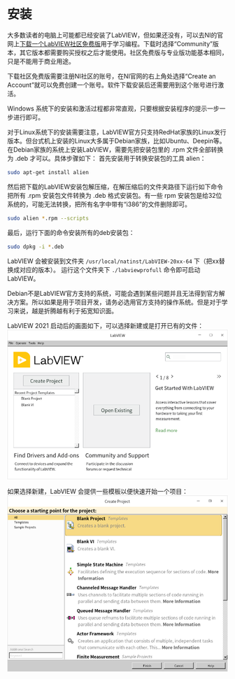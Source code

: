 # 安装

大多数读者的电脑上可能都已经安装了LabVIEW，但如果还没有，可以去NI的官网上[下载一个LabVIEW社区免费版](https://www.ni.com/en-us/shop/labview.html)用于学习编程。下载时选择“Community”版本，其它版本都需要购买授权之后才能使用。社区免费版与专业版功能基本相同，只是不能用于商业用途。

下载社区免费版需要注册NI社区的账号，在NI官网的右上角处选择“Create an Account”就可以免费创建一个账号。软件下载安装后还需要用到这个账号进行激活。

Windows 系统下的安装和激活过程都非常直观，只要根据安装程序的提示一步一步进行即可。

对于Linux系统下的安装需要注意，LabVIEW官方只支持RedHat家族的Linux发行版本。但台式机上安装的Linux大多属于Debian家族，比如Ubuntu、Deepin等。在Debian家族的系统上安装LabVIEW，需要先把安装包里的 .rpm 文件全部转换为 .deb 才可以。具体步骤如下：
首先安装用于转换安装包的工具 alien：
```sh
sudo apt-get install alien
```

然后把下载的LabVIEW安装包解压缩，在解压缩后的文件夹路径下运行如下命令把所有 .rpm 安装包文件转换为 .deb 格式安装包。有一些 rpm 安装包是给32位系统的，可能无法转换，把所有名字中带有“i386”的文件删除即可。
```sh
sudo alien *.rpm --scripts
```

最后，运行下面的命令安装所有的deb安装包：
```sh
sudo dpkg -i *.deb
```

LabVIEW 会被安装到文件夹 `/usr/local/natinst/LabVIEW-20xx-64` 下（把xx替换成对应的版本）。 运行这个文件夹下 `./labviewprofull` 命令即可启动LabVIEW。

Debian不是LabVIEW官方支持的系统，可能会遇到某些问题并且无法得到官方解决方案。所以如果是用于项目开发，请务必选用官方支持的操作系统。但是对于学习来说，越是折腾越有利于拓宽知识面。

LabVIEW 2021 启动后的画面如下，可以选择新建或是打开已有的文件：
![images_2/w_20211203094255.png](images_2/w_20211203094255.png "LabVIEW启动画面")

如果选择新建，LabVIEW 会提供一些模板以便快速开始一个项目：
![images_2/w_20211203093945.png](images_2/w_20211203093945.png "创建新项目或VI")
